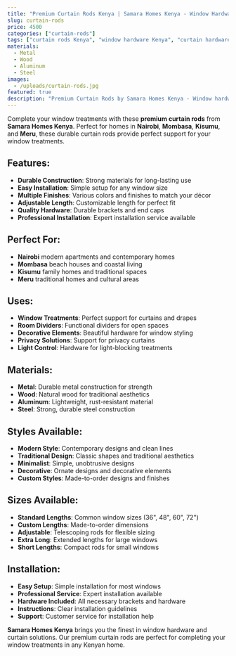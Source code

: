```yaml
---
title: "Premium Curtain Rods Kenya | Samara Homes Kenya - Window Hardware Nairobi, Mombasa, Kisumu, Meru"
slug: curtain-rods
price: 4500
categories: ["curtain-rods"]
tags: ["curtain rods Kenya", "window hardware Kenya", "curtain hardware Kenya", "Nairobi curtain rods", "Mombasa curtain rods", "Kisumu curtain rods", "Meru curtain rods", "Samara Homes Kenya", "Samara House Kenya", "Samara Decor Kenya", "window treatments", "curtain hardware"]
materials:
  - Metal
  - Wood
  - Aluminum
  - Steel
images:
  - /uploads/curtain-rods.jpg
featured: true
description: "Premium Curtain Rods by Samara Homes Kenya - Window hardware for homes in Nairobi, Mombasa, Kisumu, Meru. Durable curtain rods that provide perfect support for your window treatments."
---
```

Complete your window treatments with these **premium curtain rods** from **Samara Homes Kenya**. Perfect for homes in **Nairobi**, **Mombasa**, **Kisumu**, and **Meru**, these durable curtain rods provide perfect support for your window treatments.

## Features:
- **Durable Construction**: Strong materials for long-lasting use
- **Easy Installation**: Simple setup for any window size
- **Multiple Finishes**: Various colors and finishes to match your décor
- **Adjustable Length**: Customizable length for perfect fit
- **Quality Hardware**: Durable brackets and end caps
- **Professional Installation**: Expert installation service available

## Perfect For:
- **Nairobi** modern apartments and contemporary homes
- **Mombasa** beach houses and coastal living
- **Kisumu** family homes and traditional spaces
- **Meru** traditional homes and cultural areas

## Uses:
- **Window Treatments**: Perfect support for curtains and drapes
- **Room Dividers**: Functional dividers for open spaces
- **Decorative Elements**: Beautiful hardware for window styling
- **Privacy Solutions**: Support for privacy curtains
- **Light Control**: Hardware for light-blocking treatments

## Materials:
- **Metal**: Durable metal construction for strength
- **Wood**: Natural wood for traditional aesthetics
- **Aluminum**: Lightweight, rust-resistant material
- **Steel**: Strong, durable steel construction

## Styles Available:
- **Modern Style**: Contemporary designs and clean lines
- **Traditional Design**: Classic shapes and traditional aesthetics
- **Minimalist**: Simple, unobtrusive designs
- **Decorative**: Ornate designs and decorative elements
- **Custom Styles**: Made-to-order designs and finishes

## Sizes Available:
- **Standard Lengths**: Common window sizes (36", 48", 60", 72")
- **Custom Lengths**: Made-to-order dimensions
- **Adjustable**: Telescoping rods for flexible sizing
- **Extra Long**: Extended lengths for large windows
- **Short Lengths**: Compact rods for small windows

## Installation:
- **Easy Setup**: Simple installation for most windows
- **Professional Service**: Expert installation available
- **Hardware Included**: All necessary brackets and hardware
- **Instructions**: Clear installation guidelines
- **Support**: Customer service for installation help

**Samara Homes Kenya** brings you the finest in window hardware and curtain solutions. Our premium curtain rods are perfect for completing your window treatments in any Kenyan home.
